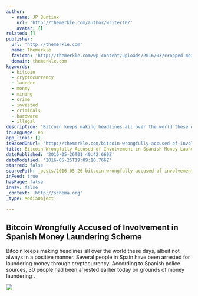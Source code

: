 ```yaml
---
author:
  - name: JP Buntinx
    url: 'http://themerkle.com/author/writer10/'
    avatar: {}
related: []
publisher:
  url: 'http://themerkle.com'
  name: Themerkle
  favicon: 'http://themerkle.com/wp-content/uploads/2016/03/cropped-merkle-white-1-192x192.png'
  domain: themerkle.com
keywords:
  - bitcoin
  - cryptocurrency
  - launder
  - money
  - mining
  - crime
  - invested
  - criminals
  - hardware
  - illegal
description: 'Bitcoin keeps making headlines all over the world these days, albeit not always in a positive manner. Several people in Spain have been arrested for laundering money through cryptocurrency. According to Spanish police sources, 30 people had been arrested earlier today on grounds of money laundering .'
inLanguage: en
app_links: []
isBasedOnUrl: 'http://themerkle.com/bitcoin-wrongfully-accused-of-involvement-in-spanish-money-laundering-scheme/'
title: Bitcoin Wrongfully Accused of Involvement in Spanish Money Laundering Scheme
datePublished: '2016-05-26T01:40:42.669Z'
dateModified: '2016-05-25T19:09:10.766Z'
starred: false
sourcePath: _posts/2016-05-26-bitcoin-wrongfully-accused-of-involvement-in-spanish-money-l.md
inFeed: true
hasPage: false
inNav: false
_context: 'http://schema.org'
_type: MediaObject

---
```

<article style=""><h1>Bitcoin Wrongfully Accused of Involvement in Spanish Money Laundering Scheme</h1><p>Bitcoin keeps making headlines all over the world these days, albeit not always in a positive manner. Several people in Spain have been arrested for laundering money through cryptocurrency. According to Spanish police sources, 30 people had been arrested earlier today on grounds of money laundering .</p><img src="http://themerkle.com/wp-content/uploads/2016/05/shutterstock_177713768.jpg" /></article>